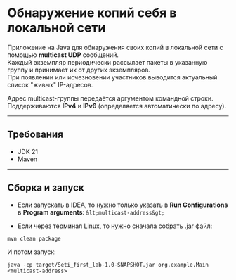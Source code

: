 # Обнаружение копий себя в локальной сети

Приложение на Java для обнаружения своих копий в локальной сети с помощью **multicast UDP** сообщений.  
Каждый экземпляр периодически рассылает пакеты в указанную группу и принимает их от других экземпляров.  
При появлении или исчезновении участников выводится актуальный список "живых" IP-адресов.

Адрес multicast-группы передаётся аргументом командной строки.  
Поддерживаются **IPv4** и **IPv6** (определяется автоматически по адресу).

---

## Требования
- JDK 21  
- Maven

---

## Сборка и запуск
- Если запускать в IDEA, то нужно только указать в **Run Configurations** в **Program arguments**: `&lt;multicast-address&gt;`

- Если через терминал Linux, то нужно сначала собрать .jar файл:
```
mvn clean package
```
И потом запуск:
```
java -cp target/Seti_first_lab-1.0-SNAPSHOT.jar org.example.Main <multicast-address>
```
